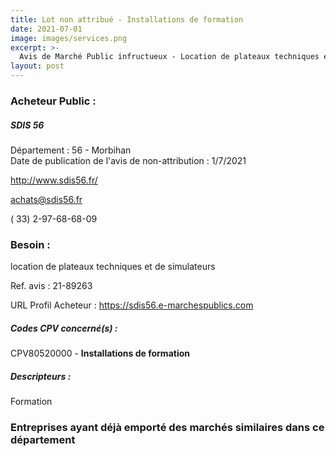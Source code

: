 ```yaml
---
title: Lot non attribué - Installations de formation
date: 2021-07-01
image: images/services.png
excerpt: >-
  Avis de Marché Public infructueux - Location de plateaux techniques et de simulateurs pour les besoins du Service Départemental d'Incendie et de Secours (SDIS) du Morbihan.
layout: post
---
```


### Acheteur Public :
##### SDIS 56
Département : 56 - Morbihan<br/>
Date de publication de l'avis de non-attribution : 1/7/2021


http://www.sdis56.fr/

achats@sdis56.fr

( 33) 2-97-68-68-09
### Besoin :

location de plateaux techniques et de simulateurs

Ref. avis : 21-89263

URL Profil Acheteur : https://sdis56.e-marchespublics.com

##### Codes CPV concerné(s) :
CPV80520000 - **Installations de formation** <br/>

##### Descripteurs :
Formation <br/>

### Entreprises ayant déjà emporté des marchés similaires dans ce département
